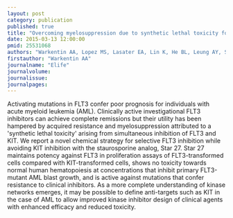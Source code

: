 ```yaml
---
layout: post
category: publication
published: true
title: "Overcoming myelosuppression due to synthetic lethal toxicity for FLT3-targeted acute myeloid leukemia therapy."
date: 2015-03-13 12:00:00
pmid: 25531068
authors: "Warkentin AA, Lopez MS, Lasater EA, Lin K, He BL, Leung AY, Smith CC, Shah NP, Shokat KM"
firstauthor: "Warkentin AA"
journalname: "Elife"
journalvolume: 
journalissue: 
journalpages: 
---
```


Activating mutations in FLT3 confer poor prognosis for individuals with acute myeloid leukemia (AML). Clinically active investigational FLT3 inhibitors can achieve complete remissions but their utility has been hampered by acquired resistance and myelosuppression attributed to a 'synthetic lethal toxicity' arising from simultaneous inhibition of FLT3 and KIT. We report a novel chemical strategy for selective FLT3 inhibition while avoiding KIT inhibition with the staurosporine analog, Star 27. Star 27 maintains potency against FLT3 in proliferation assays of FLT3-transformed cells compared with KIT-transformed cells, shows no toxicity towards normal human hematopoiesis at concentrations that inhibit primary FLT3-mutant AML blast growth, and is active against mutations that confer resistance to clinical inhibitors. As a more complete understanding of kinase networks emerges, it may be possible to define anti-targets such as KIT in the case of AML to allow improved kinase inhibitor design of clinical agents with enhanced efficacy and reduced toxicity.

